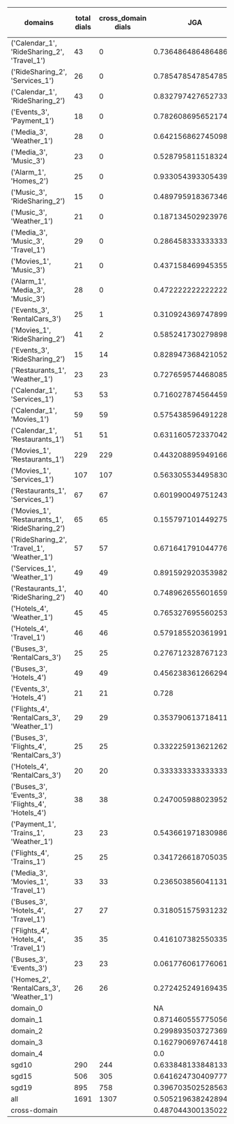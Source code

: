 | domains                                          |   total dials |   cross_domain dials | JGA                 | RSA                 | TA                 | CDTA                 |   total turns |   cross-domain turns |
|--------------------------------------------------|---------------|----------------------|---------------------|---------------------|--------------------|----------------------|---------------|----------------------|
| ('Calendar_1', 'RideSharing_2', 'Travel_1')      |            43 |                    0 | 0.7364864864864865  | 0.9164620979656789  | 0.8896396396396397 | NA                   |           444 |                    0 |
| ('RideSharing_2', 'Services_1')                  |            26 |                    0 | 0.7854785478547854  | 0.9483152084363159  | 0.9174917491749175 | NA                   |           303 |                    0 |
| ('Calendar_1', 'RideSharing_2')                  |            43 |                    0 | 0.8327974276527331  | 0.945162907268171   | 0.8906752411575563 | NA                   |           311 |                    0 |
| ('Events_3', 'Payment_1')                        |            18 |                    0 | 0.782608695652174   | 0.9443287867910983  | 0.9082125603864735 | NA                   |           207 |                    0 |
| ('Media_3', 'Weather_1')                         |            28 |                    0 | 0.6421568627450981  | 0.853141361256544   | 0.8186274509803921 | NA                   |           204 |                    0 |
| ('Media_3', 'Music_3')                           |            23 |                    0 | 0.5287958115183246  | 0.8220404362862468  | 0.7539267015706806 | NA                   |           191 |                    0 |
| ('Alarm_1', 'Homes_2')                           |            25 |                    0 | 0.9330543933054394  | 0.9817982456140351  | 0.9707112970711297 | NA                   |           239 |                    0 |
| ('Music_3', 'RideSharing_2')                     |            15 |                    0 | 0.4897959183673469  | 0.7804204660587637  | 0.7006802721088435 | NA                   |           147 |                    0 |
| ('Music_3', 'Weather_1')                         |            21 |                    0 | 0.1871345029239766  | 0.6329050522648079  | 0.6900584795321637 | NA                   |           171 |                    0 |
| ('Media_3', 'Music_3', 'Travel_1')               |            29 |                    0 | 0.2864583333333333  | 0.5864833697939966  | 0.5755208333333334 | NA                   |           384 |                    0 |
| ('Movies_1', 'Music_3')                          |            21 |                    0 | 0.4371584699453552  | 0.737011950374019   | 0.6885245901639344 | NA                   |           183 |                    0 |
| ('Alarm_1', 'Media_3', 'Music_3')                |            28 |                    0 | 0.4722222222222222  | 0.7821235360561207  | 0.7083333333333334 | NA                   |           288 |                    0 |
| ('Events_3', 'RentalCars_3')                     |            25 |                    1 | 0.31092436974789917 | 0.622241843124196   | 0.5798319327731093 | 0.0                  |           357 |                    1 |
| ('Movies_1', 'RideSharing_2')                    |            41 |                    2 | 0.5852417302798982  | 0.8554062126642769  | 0.7582697201017812 | 0.0                  |           393 |                    2 |
| ('Events_3', 'RideSharing_2')                    |            15 |                   14 | 0.8289473684210527  | 0.9602761243386245  | 0.8947368421052632 | 0.42857142857142855  |           152 |                   14 |
| ('Restaurants_1', 'Weather_1')                   |            23 |                   23 | 0.7276595744680852  | 0.9269688644688645  | 0.8893617021276595 | 0.7307692307692307   |           235 |                   26 |
| ('Calendar_1', 'Services_1')                     |            53 |                   53 | 0.7160278745644599  | 0.9232404500261646  | 0.8519163763066202 | 0.5692307692307692   |           574 |                   65 |
| ('Calendar_1', 'Movies_1')                       |            59 |                   59 | 0.5754385964912281  | 0.8811561814808568  | 0.7526315789473684 | 0.2727272727272727   |           570 |                   77 |
| ('Calendar_1', 'Restaurants_1')                  |            51 |                   51 | 0.6311605723370429  | 0.9234640780095326  | 0.8139904610492846 | 0.5416666666666666   |           629 |                   72 |
| ('Movies_1', 'Restaurants_1')                    |           229 |                  229 | 0.443208895949166   | 0.7308136458762768  | 0.6219221604447974 | 0.04262295081967213  |          2518 |                  305 |
| ('Movies_1', 'Services_1')                       |           107 |                  107 | 0.5633055344958302  | 0.8502301862595997  | 0.7020470053070508 | 0.16822429906542055  |          1319 |                  214 |
| ('Restaurants_1', 'Services_1')                  |            67 |                   67 | 0.6019900497512438  | 0.8689510563738972  | 0.7343283582089553 | 0.3382352941176471   |          1005 |                  136 |
| ('Movies_1', 'Restaurants_1', 'RideSharing_2')   |            65 |                   65 | 0.15579710144927536 | 0.44806481383560465 | 0.4447463768115942 | 0.04040404040404041  |          1104 |                  198 |
| ('RideSharing_2', 'Travel_1', 'Weather_1')       |            57 |                   57 | 0.6716417910447762  | 0.9199301225866688  | 0.871268656716418  | 0.7017543859649122   |           536 |                   57 |
| ('Services_1', 'Weather_1')                      |            49 |                   49 | 0.8915929203539823  | 0.9728593784931807  | 0.9646017699115044 | 0.9263157894736842   |           452 |                   95 |
| ('Restaurants_1', 'RideSharing_2')               |            40 |                   40 | 0.7489626556016598  | 0.9526940432651635  | 0.8755186721991701 | 0.525                |           482 |                   40 |
| ('Hotels_4', 'Weather_1')                        |            45 |                   45 | 0.7653276955602537  | 0.951501381802721   | 0.8879492600422833 | 0.76                 |           473 |                   50 |
| ('Hotels_4', 'Travel_1')                         |            46 |                   46 | 0.579185520361991   | 0.867117345705862   | 0.8009049773755657 | 0.3617021276595745   |           442 |                   47 |
| ('Buses_3', 'RentalCars_3')                      |            25 |                   25 | 0.27671232876712326 | 0.576389285879372   | 0.4904109589041096 | 0.0                  |           365 |                   43 |
| ('Buses_3', 'Hotels_4')                          |            49 |                   49 | 0.45623836126629425 | 0.7712838187789064  | 0.6424581005586593 | 0.0                  |           537 |                   58 |
| ('Events_3', 'Hotels_4')                         |            21 |                   21 | 0.728               | 0.9299075748442838  | 0.812              | 0.625                |           250 |                   24 |
| ('Flights_4', 'RentalCars_3', 'Weather_1')       |            29 |                   29 | 0.35379061371841153 | 0.6664656370998285  | 0.4151624548736462 | 0.18461538461538463  |           277 |                   65 |
| ('Buses_3', 'Flights_4', 'RentalCars_3')         |            25 |                   25 | 0.33222591362126247 | 0.6168276301010887  | 0.4983388704318937 | 0.0                  |           301 |                   58 |
| ('Hotels_4', 'RentalCars_3')                     |            20 |                   20 | 0.3333333333333333  | 0.6288183035170987  | 0.5440613026819924 | 0.42857142857142855  |           261 |                   21 |
| ('Buses_3', 'Events_3', 'Flights_4', 'Hotels_4') |            38 |                   38 | 0.2470059880239521  | 0.5972309267562897  | 0.4820359281437126 | 0.1032258064516129   |           668 |                  155 |
| ('Payment_1', 'Trains_1', 'Weather_1')           |            23 |                   23 | 0.543661971830986   | 0.8850382429561312  | 0.7323943661971831 | 0.37037037037037035  |           355 |                   27 |
| ('Flights_4', 'Trains_1')                        |            25 |                   25 | 0.34172661870503596 | 0.7878341799690108  | 0.6187050359712231 | 0.24                 |           278 |                   25 |
| ('Media_3', 'Movies_1', 'Travel_1')              |            33 |                   33 | 0.2365038560411311  | 0.5337640945457659  | 0.6143958868894601 | 0.16216216216216217  |           389 |                   37 |
| ('Buses_3', 'Hotels_4', 'Travel_1')              |            27 |                   27 | 0.31805157593123207 | 0.7410386653690217  | 0.6848137535816619 | 0.034482758620689655 |           349 |                   58 |
| ('Flights_4', 'Hotels_4', 'Travel_1')            |            35 |                   35 | 0.4161073825503356  | 0.8375988245426187  | 0.6353467561521253 | 0.3037974683544304   |           447 |                   79 |
| ('Buses_3', 'Events_3')                          |            23 |                   23 | 0.06177606177606178 | 0.6063765489360723  | 0.4864864864864865 | 0.08                 |           259 |                   25 |
| ('Homes_2', 'RentalCars_3', 'Weather_1')         |            26 |                   26 | 0.2724252491694352  | 0.5777498797498797  | 0.4418604651162791 | 0.05555555555555555  |           301 |                   36 |
| domain_0                                         |               |                      | NA                  | NA                  | NA                 | NA                   |             0 |                    0 |
| domain_1                                         |               |                      | 0.871460555775056   | 0.9430918920822824  | 0.9187409456077966 | NA                   |          7593 |                    0 |
| domain_2                                         |               |                      | 0.29989350372736956 | 0.7250453713989271  | 0.5623003194888179 | 0.2835990888382688   |          9390 |                 1756 |
| domain_3                                         |               |                      | 0.16279069767441862 | 0.5677569983301598  | 0.5220692928334124 | 0.09342560553633218  |          2107 |                  289 |
| domain_4                                         |               |                      | 0.0                 | 0.3662187399473062  | 0.4076923076923077 | 0.12307692307692308  |           260 |                   65 |
| sgd10                                            |           290 |                  244 | 0.6338481338481339  | 0.8951353261949048  | 0.7992277992277992 | 0.5706051873198847   |          3108 |                  347 |
| sgd15                                            |           506 |                  305 | 0.6416247304097772  | 0.8794260194682775  | 0.8103882099209202 | 0.5073170731707317   |          5564 |                  410 |
| sgd19                                            |           895 |                  758 | 0.3967035025285634  | 0.69813330296728    | 0.6058250608728226 | 0.09386548410938655  |         10678 |                 1353 |
| all                                              |          1691 |                 1307 | 0.5052196382428941  | 0.7817455201931581  | 0.6957105943152455 | 0.25260663507109005  |         19350 |                 2110 |
| cross-domain                                     |               |                      | 0.4870443001350222  | 0.7737865158540327  | 0.6762039477914229 | 0.25260663507109005  |         15553 |                 2110 |
